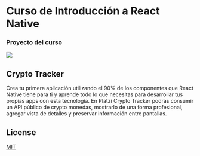 # Curso de Introducción a React Native

### Proyecto del curso
![](https://static.platzi.com/media/landing-projects/proyecto_reactnative-8.png)
## Crypto Tracker

Crea tu primera aplicación utilizando el 90% de los componentes que React Native tiene para ti y aprende todo lo que necesitas para desarrollar tus propias apps con esta tecnología. En Platzi Crypto Tracker podrás consumir un API público de crypto monedas, mostrarlo de una forma profesional, agregar vista de detalles y preservar información entre pantallas.

## License
[MIT](https://choosealicense.com/licenses/mit/)